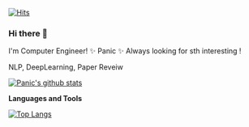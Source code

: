 [![Hits](https://hits.seeyoufarm.com/api/count/incr/badge.svg?url=https%3A%2F%2Fgithub.com%2Fsaitros2%2F)](https://hits.seeyoufarm.com)

### Hi there 👋

I'm Computer Engineer! ✨ Panic ✨
Always looking for sth interesting !

NLP, DeepLearning, Paper Reveiw

[![Panic's github stats](https://github-readme-stats.vercel.app/api?username=saitros&show_icons=true&theme=radical)](https://github.com/anuraghazra/github-readme-stats)

**Languages and Tools**  

[![Top Langs](https://github-readme-stats.vercel.app/api/top-langs/?username=saitros&layout=compacts&show_icons=true&theme=radical)](https://github.com/anuraghazra/github-readme-stats)


<!--
**saitros/saitros** is a ✨ _special_ ✨ repository because its `README.md` (this file) appears on your GitHub profile.

Here are some ideas to get you started:

- 🔭 I’m currently working on ...
- 🌱 I’m currently learning ...
- 👯 I’m looking to collaborate on ...
- 🤔 I’m looking for help with ...
- 💬 Ask me about ...
- 📫 How to reach me: ...
- 😄 Pronouns: ...
- ⚡ Fun fact: ...
-->
